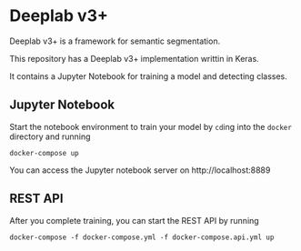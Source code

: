 # Deeplab v3+

Deeplab v3+ is a framework for semantic segmentation.

This repository has a Deeplab v3+ implementation writtin in Keras.

It contains a Jupyter Notebook for training a model and detecting classes.

## Jupyter Notebook

Start the notebook environment to train your model by `cd`ing into the
`docker` directory and running

    docker-compose up

You can access the Jupyter notebook server on http://localhost:8889

## REST API

After you complete training, you can start the REST API by running

    docker-compose -f docker-compose.yml -f docker-compose.api.yml up

